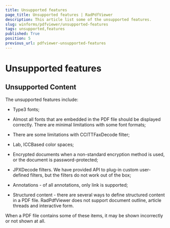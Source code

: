 ```yaml
---
title: Unsupported features
page_title: Unsupported features | RadPdfViewer 
description: This article list some of the unsupported features.
slug: winforms/pdfviewer/unsupported-features
tags: unsupported,features
published: True
position: 5
previous_url: pdfviewer-unsupported-features
---
```


# Unsupported features

## Unsupported Content

The unsupported features include:

* Type3 fonts;

* Almost all fonts that are embedded in the PDF file should be displayed correctly. There are minimal limitations with some font formats;

* There are some limitations with CCITTFaxDecode filter;

* Lab, ICCBased color spaces;

* Encrypted documents when a non-standard encryption method is used, or the document is password-protected;

* JPXDecode filters. We have provided API to plug-in custom user-defined filters, but the filters do not work out of the box;

* Annotations - of all annotations, only link is supported;

* Structured content - there are several ways to define structured content in a PDF file. RadPdfViewer does not support document outline, article threads and interactive form.

When a PDF file contains some of these items, it may be shown incorrectly or not shown at all.